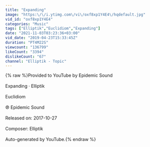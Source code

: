 ```yaml
---
title: "Expanding"
image: "https:\/\/i.ytimg.com\/vi\/oxf8xp1Y4E4\/hqdefault.jpg"
vid_id: "oxf8xp1Y4E4"
categories: "Music"
tags: ["Elliptik","Euclidiom","Expanding"]
date: "2021-11-03T03:23:36+03:00"
vid_date: "2019-04-23T15:33:45Z"
duration: "PT4M22S"
viewcount: "136799"
likeCount: "3394"
dislikeCount: "67"
channel: "Elliptik - Topic"
---
```

{% raw %}Provided to YouTube by Epidemic Sound<br /><br />Expanding · Elliptik<br /><br />Euclidiom<br /><br />℗ Epidemic Sound<br /><br />Released on: 2017-10-27<br /><br />Composer: Elliptik<br /><br />Auto-generated by YouTube.{% endraw %}
